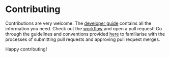 
# Contributing

Contributions are very welcome. The [developer guide](docs/developerGuide.md) contains all the information you need. Check out the [workflow](docs/workflow.md) and open a pull request! Go through the guidelines and conventions provided [here](doc/process.md) to familiarise with the processes of submitting pull requests and approving pull request merges.

Happy contributing!
